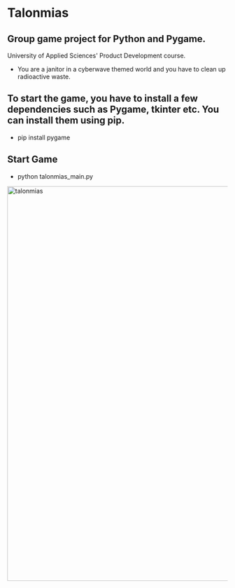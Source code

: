 # Talonmias

## Group game project for Python and Pygame.
University of Applied Sciences' Product Development course.
- You are a janitor in a cyberwave themed world and you have to clean up radioactive waste.


## To start the game, you have to install a few dependencies such as Pygame, tkinter etc. You can install them using pip.
- pip install pygame

## Start Game
- python talonmias_main.py



<img width="901" alt="talonmias" src="https://user-images.githubusercontent.com/53630914/213258562-a2cc4491-fe6f-46b0-9f73-bd6b99e6b167.png">
